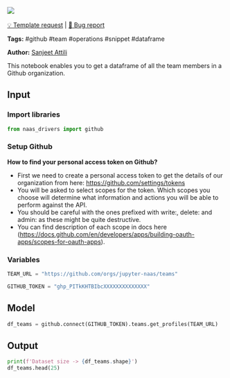 <a href="https://app.naas.ai/user-redirect/naas/downloader?url=https://raw.githubusercontent.com/jupyter-naas/awesome-notebooks/master/GitHub/GitHub_Get_profiles_from_teams.ipynb" target="_parent"><img src="https://naasai-public.s3.eu-west-3.amazonaws.com/open_in_naas.svg"/></a><br><br><a href="https://github.com/jupyter-naas/awesome-notebooks/issues/new?assignees=&labels=&template=template-request.md&title=Tool+-+Action+of+the+notebook+">💡 Template request</a> | <a href="https://github.com/jupyter-naas/awesome-notebooks/issues/new?assignees=&labels=&template=bug_report.md&title=">🚨 Bug report</a>

**Tags:** #github #team #operations #snippet #dataframe

**Author:** [Sanjeet Attili](https://www.linkedin.com/in/sanjeet-attili-760bab190/)

This notebook enables you to get a dataframe of all the team members in a Github organization.

## Input

### Import libraries


```python
from naas_drivers import github
```

### Setup Github

**How to find your personal access token on Github?** 
- First we need to create a personal access token to get the details of our organization from here: https://github.com/settings/tokens
- You will be asked to select scopes for the token. Which scopes you choose will determine what information and actions you will be able to perform against the API. 
- You should be careful with the ones prefixed with write:, delete: and admin: as these might be quite destructive. 
- You can find description of each scope in docs here (https://docs.github.com/en/developers/apps/building-oauth-apps/scopes-for-oauth-apps).


### Variables


```python
TEAM_URL = "https://github.com/orgs/jupyter-naas/teams"

GITHUB_TOKEN = "ghp_PITkKHTBIbcXXXXXXXXXXXXXX"
```

## Model


```python
df_teams = github.connect(GITHUB_TOKEN).teams.get_profiles(TEAM_URL)
```

## Output


```python
print(f'Dataset size -> {df_teams.shape}')
df_teams.head(25)
```
